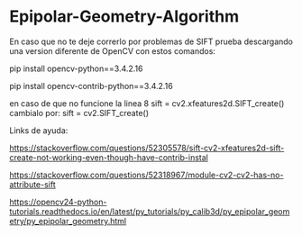 # Epipolar-Geometry-Algorithm

En caso que no te deje correrlo por problemas de SIFT prueba descargando una version diferente de OpenCV con estos comandos:



pip install opencv-python==3.4.2.16

pip install opencv-contrib-python==3.4.2.16

en caso de que no funcione
la linea 8 sift = cv2.xfeatures2d.SIFT_create() cambialo por: sift = cv2.SIFT_create()

Links de ayuda:

https://stackoverflow.com/questions/52305578/sift-cv2-xfeatures2d-sift-create-not-working-even-though-have-contrib-instal


https://stackoverflow.com/questions/52318967/module-cv2-cv2-has-no-attribute-sift

https://opencv24-python-tutorials.readthedocs.io/en/latest/py_tutorials/py_calib3d/py_epipolar_geometry/py_epipolar_geometry.html


